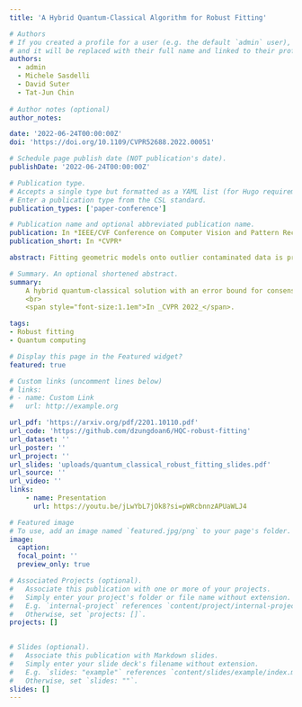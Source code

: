```yaml
---
title: 'A Hybrid Quantum-Classical Algorithm for Robust Fitting'

# Authors
# If you created a profile for a user (e.g. the default `admin` user), write the username (folder name) here
# and it will be replaced with their full name and linked to their profile.
authors:
  - admin
  - Michele Sasdelli
  - David Suter
  - Tat-Jun Chin
  
# Author notes (optional)
author_notes:

date: '2022-06-24T00:00:00Z'
doi: 'https://doi.org/10.1109/CVPR52688.2022.00051'

# Schedule page publish date (NOT publication's date).
publishDate: '2022-06-24T00:00:00Z'

# Publication type.
# Accepts a single type but formatted as a YAML list (for Hugo requirements).
# Enter a publication type from the CSL standard.
publication_types: ['paper-conference']

# Publication name and optional abbreviated publication name.
publication: In *IEEE/CVF Conference on Computer Vision and Pattern Recognition (CVPR 2022)*
publication_short: In *CVPR*

abstract: Fitting geometric models onto outlier contaminated data is provably intractable. Many computer vision systems rely on random sampling heuristics to solve robust fitting, which do not provide optimality guarantees and error bounds. It is therefore critical to develop novel approaches that can bridge the gap between exact solutions that are costly, and fast heuristics that offer no quality assurances. In this paper, we propose a hybrid quantum-classical algorithm for robust fitting. Our core contribution is a novel robust fitting formulation that solves a sequence of integer programs and terminates with a global solution or an error bound. The combinatorial subproblems are amenable to a quantum annealer, which helps to tighten the bound efficiently. While our usage of quantum computing does not surmount the fundamental intractability of robust fitting, by providing error bounds our algorithm is a practical improvement over randomised heuristics. Moreover, our work represents a concrete application of quantum computing in computer vision. We present results obtained using an actual quantum computer (D-Wave Advantage) and via simulation.

# Summary. An optional shortened abstract.
summary: 
    A hybrid quantum-classical solution with an error bound for consensus maximisation
    <br>
    <span style="font-size:1.1em">In _CVPR 2022_</span>.

tags: 
- Robust fitting
- Quantum computing

# Display this page in the Featured widget?
featured: true

# Custom links (uncomment lines below)
# links:
# - name: Custom Link
#   url: http://example.org

url_pdf: 'https://arxiv.org/pdf/2201.10110.pdf'
url_code: 'https://github.com/dzungdoan6/HQC-robust-fitting'
url_dataset: ''
url_poster: ''
url_project: ''
url_slides: 'uploads/quantum_classical_robust_fitting_slides.pdf'
url_source: ''
url_video: ''
links:
    - name: Presentation
      url: https://youtu.be/jLwYbL7jOk8?si=pWRcbnnzAPUaWLJ4

# Featured image
# To use, add an image named `featured.jpg/png` to your page's folder.
image:
  caption: 
  focal_point: ''
  preview_only: true

# Associated Projects (optional).
#   Associate this publication with one or more of your projects.
#   Simply enter your project's folder or file name without extension.
#   E.g. `internal-project` references `content/project/internal-project/index.md`.
#   Otherwise, set `projects: []`.
projects: []
  

# Slides (optional).
#   Associate this publication with Markdown slides.
#   Simply enter your slide deck's filename without extension.
#   E.g. `slides: "example"` references `content/slides/example/index.md`.
#   Otherwise, set `slides: ""`.
slides: []
---
```

